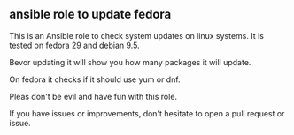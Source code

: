  ansible role to update fedora
--------------------------

This is an Ansible role to check system updates on linux systems. It is tested on fedora 29 and debian 9.5.

Bevor updating it will show you how many packages it will update.

On fedora it checks if it should use yum or dnf.

Pleas don't be evil and have fun with this role.

If you have issues or improvements, don't hesitate to open a pull request or issue.
